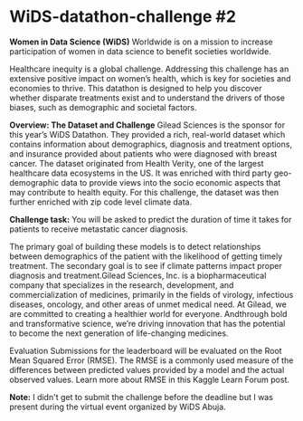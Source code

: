 # WiDS-datathon-challenge #2
 **Women in Data Science (WiDS)** Worldwide is on a mission to increase participation of women in data science to benefit societies worldwide.

Healthcare inequity is a global challenge. Addressing this challenge has an extensive positive impact on women’s health, which is key for societies and economies to thrive. This datathon is designed to help you discover whether disparate treatments exist and to understand the drivers of those biases, such as demographic and societal factors.
 
 **Overview: The Dataset and Challenge**
Gilead Sciences is the sponsor for this year’s WiDS Datathon. They provided a rich, real-world dataset which contains information about demographics, diagnosis and treatment options, and insurance provided about patients who were diagnosed with breast cancer. The dataset originated from Health Verity, one of the largest healthcare data ecosystems in the US. It was enriched with third party geo-demographic data to provide views into the socio economic aspects that may contribute to health equity. For this challenge, the dataset was then further enriched with zip code level climate data.

**Challenge task:** You will be asked to predict the duration of time it takes for patients to receive metastatic cancer diagnosis.

The primary goal of building these models is to detect relationships between demographics of the patient with the likelihood of getting timely treatment. The secondary goal is to see if climate patterns impact proper diagnosis and treatment.Gilead Sciences, Inc. is a biopharmaceutical company that specializes in the research, development, and commercialization of medicines, primarily in the fields of virology, infectious diseases, oncology, and other areas of unmet medical need. At Gilead, we are committed to creating a healthier world for everyone. And ​​​​​​​through bold and transformative science, we’re driving innovation that has the potential to become the next generation of life-changing medicines.

Evaluation Submissions for the leaderboard will be evaluated on the Root Mean Squared Error (RMSE). The RMSE is a commonly used measure of the differences between predicted values provided by a model and the actual observed values. Learn more about RMSE in this Kaggle Learn Forum post.

**Note:** I didn't get to submit the challenge before the deadline but I was present during the virtual event organized by WiDS Abuja.
